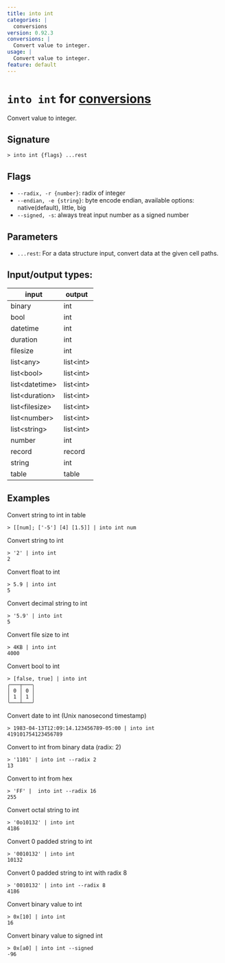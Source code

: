 ```yaml
---
title: into int
categories: |
  conversions
version: 0.92.3
conversions: |
  Convert value to integer.
usage: |
  Convert value to integer.
feature: default
---
```

<!-- This file is automatically generated. Please edit the command in https://github.com/nushell/nushell instead. -->

# `into int` for [conversions](/commands/categories/conversions.md)

<div class='command-title'>Convert value to integer.</div>

## Signature

```> into int {flags} ...rest```

## Flags

 -  `--radix, -r {number}`: radix of integer
 -  `--endian, -e {string}`: byte encode endian, available options: native(default), little, big
 -  `--signed, -s`: always treat input number as a signed number

## Parameters

 -  `...rest`: For a data structure input, convert data at the given cell paths.


## Input/output types:

| input          | output    |
| -------------- | --------- |
| binary         | int       |
| bool           | int       |
| datetime       | int       |
| duration       | int       |
| filesize       | int       |
| list\<any\>      | list\<int\> |
| list\<bool\>     | list\<int\> |
| list\<datetime\> | list\<int\> |
| list\<duration\> | list\<int\> |
| list\<filesize\> | list\<int\> |
| list\<number\>   | list\<int\> |
| list\<string\>   | list\<int\> |
| number         | int       |
| record         | record    |
| string         | int       |
| table          | table     |
## Examples

Convert string to int in table
```nu
> [[num]; ['-5'] [4] [1.5]] | into int num

```

Convert string to int
```nu
> '2' | into int
2
```

Convert float to int
```nu
> 5.9 | into int
5
```

Convert decimal string to int
```nu
> '5.9' | into int
5
```

Convert file size to int
```nu
> 4KB | into int
4000
```

Convert bool to int
```nu
> [false, true] | into int
╭───┬───╮
│ 0 │ 0 │
│ 1 │ 1 │
╰───┴───╯

```

Convert date to int (Unix nanosecond timestamp)
```nu
> 1983-04-13T12:09:14.123456789-05:00 | into int
419101754123456789
```

Convert to int from binary data (radix: 2)
```nu
> '1101' | into int --radix 2
13
```

Convert to int from hex
```nu
> 'FF' |  into int --radix 16
255
```

Convert octal string to int
```nu
> '0o10132' | into int
4186
```

Convert 0 padded string to int
```nu
> '0010132' | into int
10132
```

Convert 0 padded string to int with radix 8
```nu
> '0010132' | into int --radix 8
4186
```

Convert binary value to int
```nu
> 0x[10] | into int
16
```

Convert binary value to signed int
```nu
> 0x[a0] | into int --signed
-96
```
